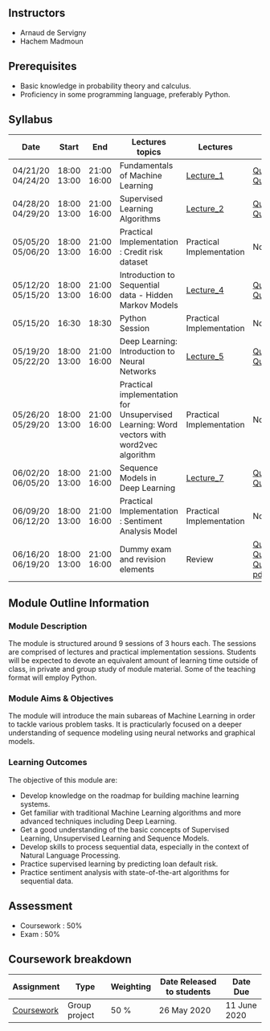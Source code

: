 ## Instructors

* Arnaud de Servigny 
* Hachem Madmoun 


## Prerequisites
* Basic knowledge in probability theory and calculus.
* Proficiency in some programming language, preferably Python. 


## Syllabus

| Date    | Start | End | Lectures topics  | Lectures | Quiz  | Programming Session | 
|----------- | ----------- | ----------- | ----------- | ----------- |-----------|-----------|
| 04/21/20<br>04/24/20 | 18:00<br>13:00 | 21:00<br>16:00 |  Fundamentals of Machine Learning | [Lecture_1](Lectures/Lecture_1.pdf "Lecture1 PDF") |  [Quiz1_link](https://forms.gle/dQ56fMHfHc31jHQ96)   [Quiz1_pdf](Quiz/Quiz1.pdf "Quiz1 PDF") |[Code1](https://colab.research.google.com/drive/11oUfmfzmx4fpLedTbVXp_dRPf2YQYRMy) [Solution1](https://colab.research.google.com/drive/1kaP7SVbVObIfywE5YEJVO1iBBezWemQ4) |
| 04/28/20<br>04/29/20 |  18:00<br>13:00 | 21:00<br>16:00 | Supervised Learning Algorithms | [Lecture_2](Lectures/Lecture_2.pdf "Lecture2 PDF") | [Quiz2_link](https://forms.gle/k9bZ9Nztk9HxvrEY8)   [Quiz2_pdf](Quiz/Quiz2.pdf "Quiz2 PDF") |[Code2](https://colab.research.google.com/drive/1JCWMkjKbewQrsKflY9W2HiKWf0Jca0XO) [Solution2](https://colab.research.google.com/drive/1O78bRAVgzkh2vz4w4ZqYGV2kqmFXW4-J) | 
| 05/05/20<br>05/06/20 | 18:00<br>13:00 | 21:00<br>16:00 | Practical Implementation : Credit risk dataset | Practical Implementation | No quiz|  [Code3](https://colab.research.google.com/drive/17SwT4qCHJuDVi-PGDnx2UzC52jTplVOl?usp=sharing) [Solution3](https://colab.research.google.com/drive/1IQJgEJfiM_htzzkz_va4CKobxrRiGHah?usp=sharing)  |
| 05/12/20<br>05/15/20 |   18:00<br>13:00 | 21:00<br>16:00 | Introduction to Sequential data - Hidden Markov Models |[Lecture_4](Lectures/Lecture_4.pdf "Lecture4 PDF") | [Quiz4_link](https://forms.gle/7x9svp7gcjMKWw2Z6)   [Quiz4_pdf](Quiz/Quiz4.pdf "Quiz1 PDF") |[Code4](https://colab.research.google.com/drive/1xQwlr5wxWm3g4zWtFH4V0IO-3hNBA3Tt?usp=sharing) [Solution4](https://colab.research.google.com/drive/1WOxRFBp-xFNYwgpih9AS5etxUS_9UyS_?usp=sharing) |
| 05/15/20 |   16:30 | 18:30 | Python Session | Practical Implementation | No quiz |[Code](https://colab.research.google.com/drive/1ixGwSOekLMrr-llPPFIx0ZAw3DqAzXoU?usp=sharing) [Solution](https://colab.research.google.com/drive/1_3hVWGK2AL69LL31jVJhTSKvltd0jcRr?usp=sharing) |
| 05/19/20<br>05/22/20 |  18:00<br>13:00 | 21:00<br>16:00 | Deep Learning: Introduction to Neural Networks |[Lecture_5](Lectures/Lecture_5.pdf "Lecture5 PDF") |[Quiz5_link](https://forms.gle/632tKKcmfzJJPcok7) [Quiz5_pdf](Quiz/Quiz5.pdf "Quiz5 PDF")| [Code5](https://colab.research.google.com/drive/1WcdMWpwK-ol8m1iBV8JjeBNyCxsr9vit?usp=sharing) [Solution5](https://colab.research.google.com/drive/1XmBBmaAzcbx2d_4yntG2Mn3adxtCt5B9?usp=sharing)| 
| 05/26/20<br>05/29/20 |   18:00<br>13:00 | 21:00<br>16:00 | Practical implementation for Unsupervised Learning: Word vectors with word2vec algorithm| Practical Implementation | No quiz | [Code6](https://colab.research.google.com/drive/1Lvc7W2j1E6c4tzRtiUZR47gL_pQcX7il?usp=sharing) [Solution6](https://colab.research.google.com/drive/1Trobd0idjcnrDCKtmoFUCggfTINz5Pzy?usp=sharing) |
| 06/02/20<br>06/05/20 | 18:00<br>13:00 | 21:00<br>16:00 | Sequence Models in Deep Learning | [Lecture_7](Lectures/Lecture_7.pdf "Lecture7 PDF") | [Quiz7_link](https://forms.gle/5TUZg4fqW2rWZSaY8)   [Quiz7_pdf](Quiz/Quiz7.pdf "Quiz7 PDF") | [Code7](https://colab.research.google.com/drive/1JQCYvBTpFq5GbkqgiVHzWK1hC5w_0b3i?usp=sharing) [Solution7](https://colab.research.google.com/drive/131ulHAanWirmIeMRBvAO0lr_zzZzqQTV?usp=sharing) | 
| 06/09/20<br>06/12/20  | 18:00<br>13:00 | 21:00<br>16:00 | Practical Implementation : Sentiment Analysis Model  | Practical Implementation |No quiz | [Code8](https://colab.research.google.com/drive/1jG1WIL5GYqM6OjiATESNP3mx88rghI9d?usp=sharing) |
| 06/16/20<br>06/19/20  | 18:00<br>13:00 | 21:00<br>16:00 | Dummy exam and revision elements | Review | [Quiz9_link](https://forms.gle/Y2W8NUwVD6piztMj9)   [Quiz9_pdf](Quiz/Quiz9.pdf "Quiz9 PDF") [Quiz9_Solution pdf](Quiz_Solution/Quiz9_Solution.pdf "Quiz9_Solution PDF")| Finishing the Programming Session 8 |


## Module Outline Information

### Module Description
The module is structured around 9 sessions of 3 hours each. The sessions are comprised of lectures and practical implementation sessions. Students will be expected to devote an equivalent amount of learning time outside of class, in private and group study of module material. Some of the teaching format will employ Python.

### Module Aims & Objectives
The module will introduce the main subareas of Machine Learning in order to tackle various problem tasks. It is practicularly focused on a deeper understanding of sequence modeling using neural networks and graphical models.  

### Learning Outcomes 

The objective of this module are:
* Develop knowledge on the roadmap for building machine learning systems.
* Get familiar with traditional Machine Learning algorithms and more advanced techniques including Deep Learning. 
* Get a good understanding of the basic concepts of Supervised Learning, Unsupervised Learning and Sequence Models.
* Develop skills to process sequential data, especially in the context of Natural Language Processing. 
* Practice supervised learning by predicting loan default risk.
* Practice sentiment analysis with state-of-the-art algorithms for sequential data.



## Assessment 

* Coursework : 50%
* Exam : 50% 

## Coursework breakdown

| Assignment    | Type | Weighting | Date Released to students | Date Due  | 
|-------------- | ---- | ---------- | ------------------------ | --------- | 
| [Coursework](Coursework/Coursework.pdf "Coursework")  | Group project | 50 % |  26 May 2020 | 11 June 2020 |






